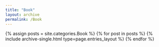```yaml
---
title: "Book"
layout: archive
permalink: /Book
---
```



{% assign posts = site.categories.Book %}
{% for post in posts %} {% include archive-single.html type=page.entries_layout %} {% endfor %}
